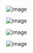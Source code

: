 ![image](https://user-images.githubusercontent.com/113822588/198195022-e019d116-b172-4e8f-a3f9-73fbad9f31fe.png)

![image](https://user-images.githubusercontent.com/113822588/198195509-47930d9f-ac45-4be0-9ac9-8e52966013c5.png)

![image](https://user-images.githubusercontent.com/113822588/198195967-0bfd0070-cb8c-44da-9c0f-2a205de301a2.png)

![image](https://user-images.githubusercontent.com/113822588/198196420-45e3a8cf-f5df-4385-99a6-7a5ecd76f025.png)

